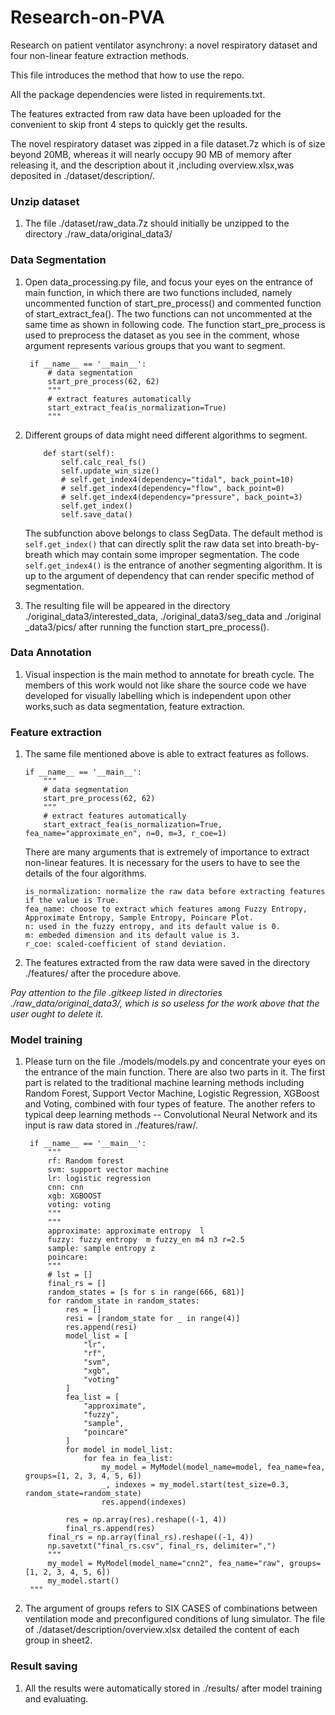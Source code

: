 # Research-on-PVA

Research on patient ventilator asynchrony: a novel  respiratory dataset and four non-linear feature  extraction methods.

This file introduces the method that how to use the repo.

All the package dependencies were listed in requirements.txt. 

The features extracted from raw data have been uploaded for the convenient to skip front 4 steps to quickly get the results.

The novel respiratory dataset was zipped in a file dataset.7z which is of size beyond 20MB, whereas it will nearly occupy 90
MB of memory after releasing it, and the description about it ,including overview.xlsx,was deposited in ./dataset/description/.

### Unzip dataset
1. The file ./dataset/raw_data.7z should initially be unzipped to the directory ./raw_data/original_data3/

### Data Segmentation
1. Open data_processing.py file, and focus your eyes on the entrance of main function, in which there are two functions 
   included, namely uncommented function of start_pre_process() and commented function of start_extract_fea(). The two 
   functions can not uncommented at the same time as shown in following code. The function start_pre_process is used to 
   preprocess the dataset as you see in the comment, whose argument represents various groups that you want to segment.

   ```angular2html
    if __name__ == '__main__':
        # data segmentation
        start_pre_process(62, 62)
        """
        # extract features automatically
        start_extract_fea(is_normalization=True)
        """
   ```
2. Different groups of data might need different algorithms to segment. 
    ```angular2html
        def start(self):
            self.calc_real_fs()
            self.update_win_size()
            # self.get_index4(dependency="tidal", back_point=10)
            # self.get_index4(dependency="flow", back_point=0)
            # self.get_index4(dependency="pressure", back_point=3)
            self.get_index()
            self.save_data()
    ```
    The subfunction above belongs to class SegData. The default method is `self.get_index()` that can directly split the
    raw data set into breath-by-breath which may contain some improper segmentation.
    The code `self.get_index4()` is the entrance of another segmenting algorithm. It is up to the argument of dependency
    that can render specific method of segmentation.
3. The resulting file will be appeared in the directory ./original_data3/interested_data, ./original_data3/seg_data and 
    ./original _data3/pics/ after running the function start_pre_process().
  
### Data Annotation
1.  Visual inspection is the main method to annotate for breath cycle. The members of this work would not like share the
    source code we have developed for visually labelling which is independent upon other works,such as data segmentation,
    feature extraction. 

### Feature extraction
1. The same file mentioned above is able to extract features as follows.
    ```angular2html
    if __name__ == '__main__':
        """
        # data segmentation
        start_pre_process(62, 62)
        """
        # extract features automatically
        start_extract_fea(is_normalization=True, fea_name="approximate_en", n=0, m=3, r_coe=1)
    ```
    There are many arguments that is extremely of importance to extract non-linear features. It is necessary for the users
    to have to see the details of the four algorithms.
    ```angular2html
    is_normalization: normalize the raw data before extracting features if the value is True.
    fea_name: choose to extract which features among Fuzzy Entropy, Approximate Entropy, Sample Entropy, Poincare Plot.
    n: used in the fuzzy entropy, and its default value is 0.
    m: embeded dimension and its default value is 3. 
    r_coe: scaled-coefficient of stand deviation. 
    ```
2. The features extracted from the raw data were saved in the directory ./features/ after the procedure above.

*Pay attention to the file .gitkeep listed in directories ./raw_data/original_data3/, which is so useless for the work
above that the user ought to delete it.*

### Model training
1. Please turn on the file ./models/models.py and concentrate your eyes on the entrance of the main function. There are 
    also two parts in it. The first part is related to the traditional machine learning methods including Random Forest,
   Support Vector Machine, Logistic Regression, XGBoost and Voting, combined with four types of feature. The another refers
   to typical deep learning methods -- Convolutional Neural Network and its input is raw data stored in ./features/raw/.
   
   ```angular2html
    if __name__ == '__main__':
        """
        rf: Random forest
        svm: support vector machine
        lr: logistic regression
        cnn: cnn
        xgb: XGBOOST
        voting: voting  
        """
        """
        approximate: approximate entropy  l
        fuzzy: fuzzy entropy  m fuzzy_en m4 n3 r=2.5
        sample: sample entropy z
        poincare:
        """
        # lst = []
        final_rs = []
        random_states = [s for s in range(666, 681)]
        for random_state in random_states:
            res = []
            resi = [random_state for _ in range(4)]
            res.append(resi)
            model_list = [
                "lr",
                "rf",
                "svm",
                "xgb",
                "voting"
            ]
            fea_list = [
                "approximate",
                "fuzzy",
                "sample",
                "poincare"
            ]
            for model in model_list:
                for fea in fea_list:
                    my_model = MyModel(model_name=model, fea_name=fea, groups=[1, 2, 3, 4, 5, 6])
                    _, indexes = my_model.start(test_size=0.3, random_state=random_state)
                    res.append(indexes)
    
            res = np.array(res).reshape((-1, 4))
            final_rs.append(res)
        final_rs = np.array(final_rs).reshape((-1, 4))
        np.savetxt("final_rs.csv", final_rs, delimiter=",")
        """
        my_model = MyModel(model_name="cnn2", fea_name="raw", groups=[1, 2, 3, 4, 5, 6])
        my_model.start()
    """
   ```
2.  The argument of groups refers to SIX CASES of combinations between ventilation mode and preconfigured conditions of 
    lung simulator. The file of ./dataset/description/overview.xlsx detailed the content of each group in sheet2.
    
### Result saving
1. All the results were automatically stored in ./results/ after model training and evaluating.



